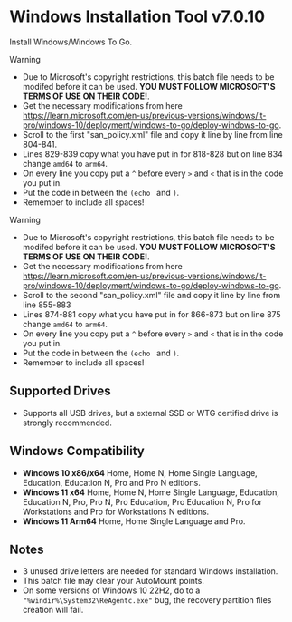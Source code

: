 # Windows Installation Tool v7.0.10
Install Windows/Windows To Go.

> [!WARNING]
> - Due to Microsoft's copyright restrictions, this batch file needs to be modifed before it can be used. **YOU MUST FOLLOW MICROSOFT'S TERMS OF USE ON THEIR CODE!**.
> - Get the necessary modifications from here https://learn.microsoft.com/en-us/previous-versions/windows/it-pro/windows-10/deployment/windows-to-go/deploy-windows-to-go.
> - Scroll to the first "san_policy.xml" file and copy it line by line from line 804-841.
> - Lines 829-839 copy what you have put in for 818-828 but on line 834 change `amd64` to `arm64`.
> - On every line you copy put a `^` before every `>` and `<` that is in the code you put in.
> - Put the code in between the `(echo ` and `)`.
> - Remember to include all spaces!

> [!WARNING]
> - Due to Microsoft's copyright restrictions, this batch file needs to be modifed before it can be used. **YOU MUST FOLLOW MICROSOFT'S TERMS OF USE ON THEIR CODE!**.
> - Get the necessary modifications from here https://learn.microsoft.com/en-us/previous-versions/windows/it-pro/windows-10/deployment/windows-to-go/deploy-windows-to-go.
> - Scroll to the second "san_policy.xml" file and copy it line by line from line 855-883
> - Lines 874-881 copy what you have put in for 866-873 but on line 875 change `amd64` to `arm64`.
> - On every line you copy put a `^` before every `>` and `<` that is in the code you put in.
> - Put the code in between the `(echo ` and `)`.
> - Remember to include all spaces!

## Supported Drives
- Supports all USB drives, but a external SSD or WTG certified drive is strongly recommended.

## Windows Compatibility
- **Windows 10 x86/x64** Home, Home N, Home Single Language, Education, Education N, Pro and Pro N editions.
- **Windows 11 x64** Home, Home N, Home Single Language, Education, Education N, Pro, Pro N, Pro Education, Pro Education N, Pro for Workstations and Pro for Workstations N editions.  
- **Windows 11 Arm64** Home, Home Single Language and Pro.

## Notes
- 3 unused drive letters are needed for standard Windows installation.
- This batch file may clear your AutoMount points.
- On some versions of Windows 10 22H2, do to a `"%windir%\System32\ReAgentc.exe"` bug, the recovery partition files creation will fail.
